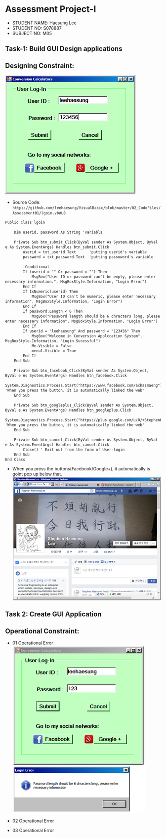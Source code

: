 # Assessment Project-I

* STUDENT NAME:	Haesung Lee
* STUDENT NO:	  S078887
* SUBJECT NO:	  M05

## Task-1: Build GUI Design applications 
## Designing Constraint:


![01_Login](https://github.com/leehaesung/VisualBasic/blob/master/02_CodeFiles/Assessment01/OutputImageFiles/01_Login.png)
* Source Code: `https://github.com/leehaesung/VisualBasic/blob/master/02_CodeFiles/Assessment01/lgoin.vb#L8`

``````````
Public Class lgoin

    Dim userid, password As String 'variabls 

    Private Sub btn_submit_Click(ByVal sender As System.Object, ByVal e As System.EventArgs) Handles btn_submit.Click
        userid = txt_userid.Text      'putting userid's variable
        password = txt_password.Text  'putting passoword's variable

        'Conditional 
        If (userid = "" Or password = "") Then
            MsgBox("User ID or password can't be empty, please enter necessary information.", MsgBoxStyle.Information, "Login Error")
        End If
        If IsNumeric(userid) Then
            MsgBox("User ID can't be numeric, please enter necessary information", MsgBoxStyle.Information, "Login Error")
        End If
        If password.Length < 6 Then
            MsgBox("Password length should be 6 chracters long, please enter necessary information", MsgBoxStyle.Information, "Login Error")
        End If
        If userid = "leehaesung" And password = "123456" Then
            MsgBox("Welcome in Conversion Applccation System", MsgBoxStyle.Information, "Login Sucessful")
            Me.Visible = False
            menu1.Visible = True
        End If
    End Sub

    Private Sub btn_facebook_Click(ByVal sender As System.Object, ByVal e As System.EventArgs) Handles btn_facebook.Click
        System.Diagnostics.Process.Start("https://www.facebook.com/achasmaeng")  'When you press the button, it is automatically linked the web'
    End Sub

    Private Sub btn_googleplus_Click(ByVal sender As System.Object, ByVal e As System.EventArgs) Handles btn_googleplus.Click
        System.Diagnostics.Process.Start("https://plus.google.com/u/0/+StephenHaesungLee")  'When you press the button, it is automatically linked the web'
    End Sub

    Private Sub btn_cancel_Click(ByVal sender As System.Object, ByVal e As System.EventArgs) Handles btn_cancel.Click
        Close() ' Exit out from the form of User-login
    End Sub
End Class
``````````

* When you press the buttons(Facebook/Google+), it automatically is goint pop up below that. 
![02_02_FacebookAndGooglePlus](https://github.com/leehaesung/VisualBasic/blob/master/02_CodeFiles/Assessment01/OutputImageFiles/02_FacebookAndGooglePlus.png)

## Task 2: Create GUI  Application
## Operational Constraint:
* 01 Operational Error
![03_01_error_operation](https://github.com/leehaesung/VisualBasic/blob/master/02_CodeFiles/Assessment01/OutputImageFiles/03_01_error_operation.png)

* 02 Operational Error

* 03 Operational Error
